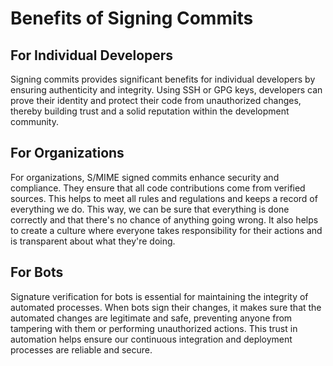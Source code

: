 # Benefits of Signing Commits

## For Individual Developers
Signing commits provides significant benefits for individual developers by ensuring authenticity and integrity. Using SSH or GPG keys, developers can prove their identity and protect their code from unauthorized changes, thereby building trust and a solid reputation within the development community.

## For Organizations
For organizations, S/MIME signed commits enhance security and compliance. They ensure that all code contributions come from verified sources. This helps to meet all rules and regulations and keeps a record of everything we do. This way, we can be sure that everything is done correctly and that there's no chance of anything going wrong. It also helps to create a culture where everyone takes responsibility for their actions and is transparent about what they're doing.

## For Bots
Signature verification for bots is essential for maintaining the integrity of automated processes. When bots sign their changes, it makes sure that the automated changes are legitimate and safe, preventing anyone from tampering with them or performing unauthorized actions. This trust in automation helps ensure our continuous integration and deployment processes are reliable and secure.